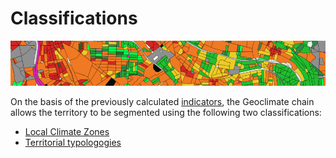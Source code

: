 # Classifications



![banner_urban_typo](../../resources/images/chain_documentation/banner_urban_typo.png)



On the basis of the previously calculated [indicators](../indicators/indicators.md), the Geoclimate chain allows the territory to be segmented using the following two classifications:

- [Local Climate Zones](./lcz.md)
- [Territorial typologogies](./territorial_typologies.md)



